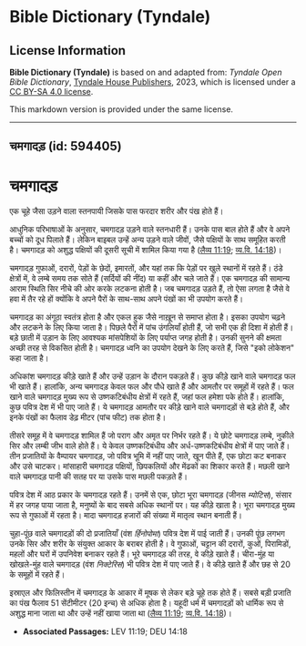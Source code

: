 # Bible Dictionary (Tyndale)

## License Information

**Bible Dictionary (Tyndale)** is based on and adapted from: _Tyndale Open Bible Dictionary_, [Tyndale House Publishers](https://tyndaleopenresources.com/), 2023, which is licensed under a [CC BY-SA 4.0 license](https://creativecommons.org/licenses/by-sa/4.0/legalcode.en).

This markdown version is provided under the same license.



--------------------------------

## चमगादड़ (id: 594405)

चमगादड़
=======

एक चूहे जैसा उड़ने वाला स्तनपायी जिसके पास फरदार शरीर और पंख होते हैं।

आधुनिक परिभाषाओं के अनुसार, चमगादड़ उड़ने वाले स्तनधारी हैं। उनके पास बाल होते हैं और वे अपने बच्चों को दूध पिलाते हैं। लेकिन बाइबल उन्हें अन्य उड़ने वाले जीवों, जैसे पक्षियों के साथ समूहित करती है। चमगादड़ को अशुद्ध पक्षियों की दूसरी सूची में शामिल किया गया है ([लैव्य 11:19](https://ref.ly/Lev11:19); [व्य.वि. 14:18](https://ref.ly/Deut14:18))।

चमगादड़ गुफाओं, दरारों, पेड़ों के छेदों, इमारतों, और यहां तक कि पेड़ों पर खुले स्थानों में रहते हैं। ठंडे क्षेत्रों में, वे लम्बे समय तक सोते हैं (सर्दियों की नींद) या कहीं और चले जाते हैं। एक चमगादड़ की सामान्य आराम स्थिति सिर नीचे की ओर करके लटकना होती है। जब चमगादड़ उड़ते हैं, तो ऐसा लगता है जैसे वे हवा में तैर रहे हों क्योंकि वे अपने पैरों के साथ\-साथ अपने पंखों का भी उपयोग करते हैं।

चमगादड़ का अंगूठा स्वतंत्र होता है और एकल हुक जैसे नाख़ून से समाप्त होता है। इसका उपयोग चढ़ने और लटकने के लिए किया जाता है। पिछले पैरों में पांच उंगलियाँ होती हैं, जो सभी एक ही दिशा में होती हैं। बड़े छाती में उड़ान के लिए आवश्यक मांसपेशियों के लिए पर्याप्त जगह होती है। उनकी सुनने की क्षमता अच्छी तरह से विकसित होती है। चमगादड़ ध्वनि का उपयोग देखने के लिए करते हैं, जिसे "इको लोकेशन" कहा जाता है।

अधिकांश चमगादड़ कीड़े खाते हैं और उन्हें उड़ान के दौरान पकड़ते हैं। कुछ कीड़े खाने वाले चमगादड़ फल भी खाते हैं। हालांकि, अन्य चमगादड़ केवल फल और पौधे खाते हैं और आमतौर पर समूहों में रहते हैं। फल खाने वाले चमगादड़ मुख्य रूप से उष्णकटिबंधीय क्षेत्रों में रहते हैं, जहां फल हमेशा पके होते हैं। हालांकि, कुछ पवित्र देश में भी पाए जाते हैं। ये चमगादड़ आमतौर पर कीड़े खाने वाले चमगादड़ों से बड़े होते हैं, और इनके पंखों का फैलाव डेढ़ मीटर (पांच फीट) तक होता है।

तीसरे समूह में वे चमगादड़ शामिल हैं जो पराग और अमृत पर निर्भर रहते हैं। ये छोटे चमगादड़ लम्बे, नुकीले सिर और लम्बी जीभ वाले होते हैं। ये केवल उष्णकटिबंधीय और अर्ध\-उष्णकटिबंधीय क्षेत्रों में पाए जाते हैं। तीन प्रजातियों के वैम्पायर चमगादड़, जो पवित्र भूमि में नहीं पाए जाते, खून पीते हैं, एक छोटा कट बनाकर और उसे चाटकर। मांसाहारी चमगादड़ पक्षियों, छिपकलियों और मेंढकों का शिकार करते हैं। मछली खाने वाले चमगादड़ पानी की सतह पर या उसके पास मछली पकड़ते हैं।

पवित्र देश में आठ प्रकार के चमगादड़ रहते हैं। उनमें से एक, छोटा भूरा चमगादड़ (जीनस *म्योटिस*), संसार में हर जगह पाया जाता है, मनुष्यों के बाद सबसे अधिक स्थानों पर। यह कीड़े खाता है। भूरा चमगादड़ मुख्य रूप से गुफाओं में रहता है। मादा चमगादड़ हजारों की संख्या में मातृत्व स्थान बनाती हैं।

चुहा\-पूंछ वाले चमगादड़ों की दो प्रजातियाँ (वंश *र्हिनोपोमा*) पवित्र देश में पाई जाती हैं। उनकी पूंछ लगभग उनके सिर और शरीर के संयुक्त आकार के बराबर होती है। वे गुफाओं, चट्टान की दरारों, कुओं, पिरामिडों, महलों और घरों में उपनिवेश बनाकर रहते हैं। भूरे चमगादड़ की तरह, वे कीड़े खाते हैं। चीरा\-मुंह या खोखले\-मुंह वाले चमगादड़ (वंश *निक्टेरिस*) भी पवित्र देश में पाए जाते हैं। वे कीड़े खाते हैं और छह से 20 के समूहों में रहते हैं।

इस्राएल और फिलिस्तीन में चमगादड़ के आकार में मूषक से लेकर बड़े चूहे तक होते हैं। सबसे बड़ी प्रजाति का पंख फैलाव 51 सेंटीमीटर (20 इन्च) से अधिक होता है। यहूदी धर्म में चमगादड़ों को धार्मिक रूप से अशुद्ध माना जाता था और उन्हें नहीं खाया जाता था ([लैव्य 11:19](https://ref.ly/Lev11:19); [व्य.वि. 14:18](https://ref.ly/Deut14:18))।

* **Associated Passages:** LEV 11:19; DEU 14:18

